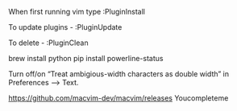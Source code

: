 When first running vim type :PluginInstall

To update plugins - :PluginUpdate

To delete - :PluginClean


brew install python
pip install powerline-status


Turn off/on “Treat ambigious-width characters as double width” in Preferences –> Text.

https://github.com/macvim-dev/macvim/releases
Youcompleteme
